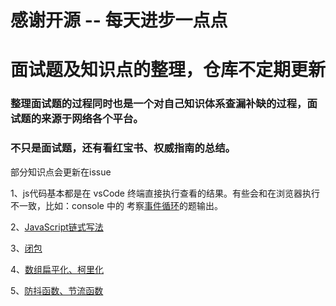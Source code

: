 # 感谢开源 -- 每天进步一点点
# 面试题及知识点的整理，仓库不定期更新
### 整理面试题的过程同时也是一个对自己知识体系查漏补缺的过程，面试题的来源于网络各个平台。
### 不只是面试题，还有看红宝书、权威指南的总结。
部分知识点会更新在issue

1、js代码基本都是在 vsCode 终端直接执行查看的结果。有些会和在浏览器执行不一致，比如：console 中的 考察[事件循环]('https://github.com/prefertwo/interviews/blob/master/js/console.js')的题输出。

2、[JavaScript链式写法](https://github.com/prefertwo/interviews/blob/master/js/JavaScript%E9%93%BE%E5%BC%8F.js)

3、[闭包](https://github.com/prefertwo/interviews/blob/master/js/%E9%97%AD%E5%8C%85.js)

4、[数组扁平化、柯里化](https://github.com/prefertwo/interviews/blob/master/js/%E6%95%B0%E7%BB%842.js)

5、[防抖函数、节流函数](https://github.com/prefertwo/interviews/blob/master/js/%E5%87%BD%E6%95%B0%E7%BC%96%E7%A8%8B.js)
